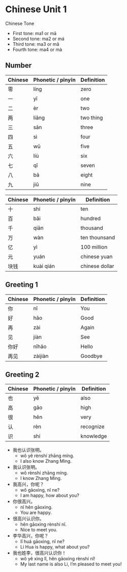 # Chinese Unit 1

Chinese Tone

- First tone: ma1 or mā
- Second tone: ma2 or má
- Third tone: ma3 or mǎ
- Fourth tone: ma4 or mà

## Number

| Chinese | Phonetic / pīnyīn | Definition |
| ------- | ----------------- | ---------- |
| 零      | líng              | zero       |
| 一      | yī                | one        |
| 二      | èr                | two        |
| 两      | liǎng             | two thing  |
| 三      | sān               | three      |
| 四      | sì                | four       |
| 五      | wǔ                | five       |
| 六      | liù               | six        |
| 七      | qī                | seven      |
| 八      | bā                | eight      |
| 九      | jiǔ               | nine       |

| Chinese | Phonetic / pīnyīn | Definition     |
| ------- | ----------------- | -------------- |
| 十      | shí               | ten            |
| 百      | bǎi               | hundred        |
| 千      | qiān              | thousand       |
| 万      | wàn               | ten thounsand  |
| 亿      | yì                | 100 million    |
| 元      | yuán              | chinese yuan   |
| 块钱    | kuài qián         | chinese dollar |

## Greeting 1

| Chinese | Phonetic / pīnyīn | Definition |
| ------- | ----------------- | ---------- |
| 你      | nǐ                | You        |
| 好      | hǎo               | Good       |
| 再      | zài               | Again      |
| 见      | jiàn              | See        |
| 你好    | nǐhǎo             | Hello      |
| 再见    | zàijiàn           | Goodbye    |

## Greeting 2

| Chinese | Phonetic / pīnyīn | Definition |
| ------- | ----------------- | ---------- |
| 也      | yě                | also       |
| 高      | gāo               | high       |
| 很      | hěn               | very       |
| 认      | rèn               | recognize  |
| 识      | shí               | knowledge  |

* 我也认识张明。
    * wǒ yě rènshí zhāng míng.
    * I also know Zhang Ming.
* 我认识张明。
    * wǒ rènshí zhāng míng.
    * I know Zhang Ming.
* 我高兴，你呢？
    * wǒ gāoxìng, nǐ ne?
    * I am happy, how about you?
* 你很高兴。
    * nǐ hěn gāoxìng.
    * You are happy.
* 很高兴认识你。
    * hěn gāoxìng rènshí nǐ.
    * Nice to meet you.
* 李华高兴，你呢？
    * lǐ huá gāoxìng, nǐ ne?
    * Li Hua is happy, what about you?
* 我也姓李，很高兴认识你！
    * wǒ yě xìng lǐ, hěn gāoxìng rènshí nǐ!
    * My last name is also Li, I’m pleased to meet you!
